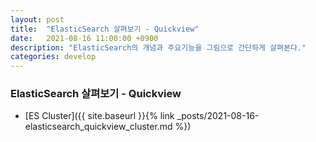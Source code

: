 ```yaml
---
layout: post
title:  "ElasticSearch 살펴보기 - Quickview"
date:   2021-08-16 11:00:00 +0900
description: "ElasticSearch의 개념과 주요기능을 그림으로 간단하게 살펴본다."
categories: develop
---
```


### ElasticSearch 살펴보기 - Quickview

- [ES Cluster]({{ site.baseurl }}{% link _posts/2021-08-16-elasticsearch_quickview_cluster.md %})


<br>
